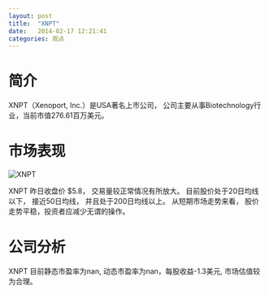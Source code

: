 ```yaml
---
layout: post
title:  "XNPT"
date:   2014-02-17 12:21:41
categories: 观点
---
```


# 简介
XNPT（Xenoport, Inc.）是USA著名上市公司，
公司主要从事Biotechnology行业，当前市值276.61百万美元。

# 市场表现

![XNPT](http://finviz.com/chart.ashx?t=XNPT&ty=c&ta=1&p=d&s=l)

XNPT 昨日收盘价 $5.8，
交易量较正常情况有所放大。
目前股价处于20日均线以下，
接近50日均线，
并且处于200日均线以上。
从短期市场走势来看，
股价走势平稳，投资者应减少无谓的操作。

# 公司分析
XNPT 目前静态市盈率为nan, 动态市盈率为nan，每股收益-1.3美元,
市场估值较为合理。
